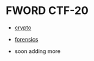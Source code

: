 # FWORD CTF-20 


- [crypto](./crypto/crypto)

- [forensics](./forensic/for) 

- soon adding more



